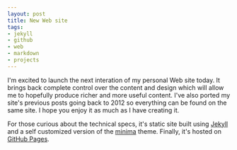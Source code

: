 ```yaml
---
layout: post
title: New Web site
tags:
- jekyll
- github
- web
- markdown
- projects
---
```


<!--excerpt.start-->
I'm excited to launch the next interation of my personal Web site today.  It brings back complete control over the content and design which will allow me to hopefully produce richer and more useful content.  I've also ported my site's previous posts going back to 2012 so everything can be found on the same site.  I hope you enjoy it as much as I have creating it.
<!--excerpt.end-->

For those curious about the technical specs, it's static site built using [Jekyll](http://jekyllrb.com) and a self customized version of the [minima](https://github.com/jekyll/minima) theme.  Finally, it's hosted on [GitHub Pages](https://pages.github.com).

